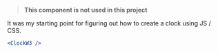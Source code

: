 > **This component is not used in this project**

It was my starting point for figuring out how to create a clock using JS / CSS.

```jsx
<ClockW3 />
```
